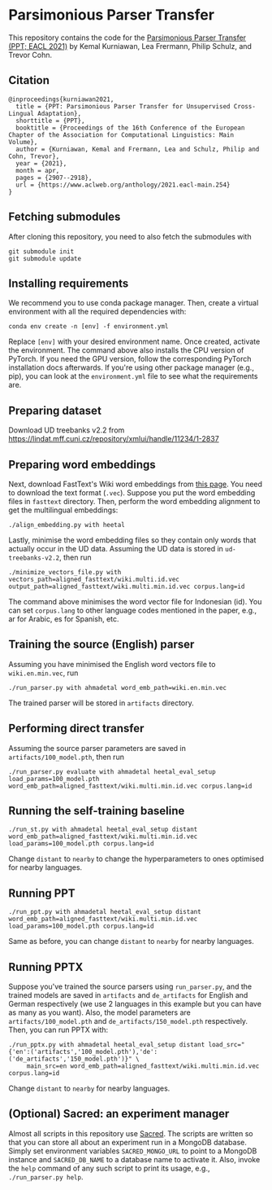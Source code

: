 # Parsimonious Parser Transfer

This repository contains the code for the
[Parsimonious Parser Transfer (PPT; EACL 2021)](https://www.aclweb.org/anthology/2021.eacl-main.254)
by Kemal Kurniawan, Lea Frermann, Philip Schulz, and Trevor Cohn.

## Citation

```
@inproceedings{kurniawan2021,
  title = {PPT: Parsimonious Parser Transfer for Unsupervised Cross-Lingual Adaptation},
  shorttitle = {PPT},
  booktitle = {Proceedings of the 16th Conference of the European Chapter of the Association for Computational Linguistics: Main Volume},
  author = {Kurniawan, Kemal and Frermann, Lea and Schulz, Philip and Cohn, Trevor},
  year = {2021},
  month = apr,
  pages = {2907--2918},
  url = {https://www.aclweb.org/anthology/2021.eacl-main.254}
}
```

## Fetching submodules

After cloning this repository, you need to also fetch the submodules with

    git submodule init
    git submodule update

## Installing requirements

We recommend you to use conda package manager. Then, create a virtual environment with
all the required dependencies with:

    conda env create -n [env] -f environment.yml

Replace `[env]` with your desired environment name. Once created, activate the environment.
The command above also installs the CPU version of PyTorch. If you need the GPU version,
follow the corresponding PyTorch installation docs afterwards. If you're using other package
manager (e.g., pip), you can look at the `environment.yml` file to see what the requirements are.

## Preparing dataset

Download UD treebanks v2.2 from https://lindat.mff.cuni.cz/repository/xmlui/handle/11234/1-2837

## Preparing word embeddings

Next, download FastText's Wiki word embeddings from [this page](https://fasttext.cc/docs/en/pretrained-vectors.html).
You need to download the text format (`.vec`). Suppose you put the word embedding files
in `fasttext` directory. Then, perform the word embedding alignment to get the multilingual
embeddings:

    ./align_embedding.py with heetal

Lastly, minimise the word embedding files so they contain only words that actually occur in
the UD data. Assuming the UD data is stored in `ud-treebanks-v2.2`, then run

    ./minimize_vectors_file.py with vectors_path=aligned_fasttext/wiki.multi.id.vec output_path=aligned_fasttext/wiki.multi.min.id.vec corpus.lang=id

The command above minimises the word vector file for Indonesian (id). You can set `corpus.lang`
to other language codes mentioned in the paper, e.g., ar for Arabic, es for Spanish, etc.

## Training the source (English) parser

Assuming you have minimised the English word vectors file to `wiki.en.min.vec`,
run

    ./run_parser.py with ahmadetal word_emb_path=wiki.en.min.vec

The trained parser will be stored in `artifacts` directory.

## Performing direct transfer

Assuming the source parser parameters are saved in `artifacts/100_model.pth`, then run

    ./run_parser.py evaluate with ahmadetal heetal_eval_setup load_params=100_model.pth word_emb_path=aligned_fasttext/wiki.multi.min.id.vec corpus.lang=id

## Running the self-training baseline

    ./run_st.py with ahmadetal heetal_eval_setup distant word_emb_path=aligned_fasttext/wiki.multi.min.id.vec load_params=100_model.pth corpus.lang=id

Change `distant` to `nearby` to change the hyperparameters to ones optimised for nearby languages.

## Running PPT

    ./run_ppt.py with ahmadetal heetal_eval_setup distant word_emb_path=aligned_fasttext/wiki.multi.min.id.vec load_params=100_model.pth corpus.lang=id

Same as before, you can change `distant` to `nearby` for nearby languages.

## Running PPTX

Suppose you've trained the source parsers using `run_parser.py`, and the trained models are saved in `artifacts` and `de_artifacts` for English and German respectively (we use 2 languages in this example but you can have as many as you want). Also, the model parameters are `artifacts/100_model.pth` and `de_artifacts/150_model.pth` respectively. Then, you can run PPTX with:

    ./run_pptx.py with ahmadetal heetal_eval_setup distant load_src="{'en':('artifacts','100_model.pth'),'de':('de_artifacts','150_model.pth')}" \
         main_src=en word_emb_path=aligned_fasttext/wiki.multi.min.id.vec corpus.lang=id

Change `distant` to `nearby` for nearby languages.

## (Optional) Sacred: an experiment manager

Almost all scripts in this repository use [Sacred](https://github.com/IDSIA/sacred/). The scripts are written so that you can store all about an experiment run in a MongoDB database. Simply set environment variables `SACRED_MONGO_URL` to point to a MongoDB instance and `SACRED_DB_NAME` to a database name to activate it. Also, invoke the `help` command of any such script to print its usage, e.g., `./run_parser.py help`.
